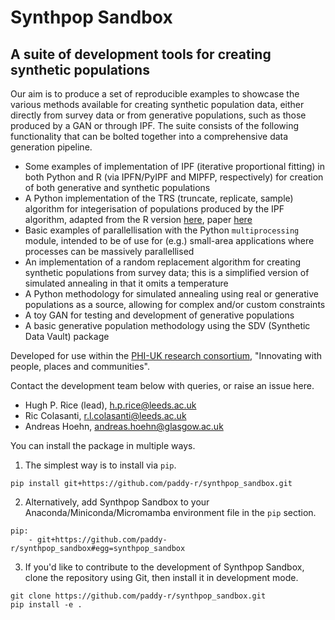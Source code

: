 # Synthpop Sandbox
## A suite of development tools for creating synthetic populations

Our aim is to produce a set of reproducible examples to showcase the various methods available for creating synthetic population data, either directly from survey data or from generative populations, such as those produced by a GAN or through IPF. The suite consists of the following functionality that can be bolted together into a comprehensive data generation pipeline.

- Some examples of implementation of IPF (iterative proportional fitting) in both Python and R (via IPFN/PyIPF and MIPFP, respectively) for creation of both generative and synthetic populations
- A Python implementation of the TRS (truncate, replicate, sample) algorithm for integerisation of populations produced by the IPF algorithm, adapted from the R version [here](https://spatial-microsim-book.robinlovelace.net/smsimr#sintegerisation), paper [here](https://www.sciencedirect.com/science/article/pii/S0198971513000240)
- Basic examples of parallellisation with the Python `multiprocessing` module, intended to be of use for (e.g.) small-area applications where processes can be massively parallellised
- An implementation of a random replacement algorithm for creating synthetic populations from survey data; this is a simplified version of simulated annealing in that it omits a temperature
- A Python methodology for simulated annealing using real or generative populations as a source, allowing for complex and/or custom constraints
- A toy GAN for testing and development of generative populations
- A basic generative population methodology using the SDV (Synthetic Data Vault) package

Developed for use within the [PHI-UK research consortium](https://www.phiuk.org/), "Innovating with people, places and communities".

Contact the development team below with queries, or raise an issue here.
- Hugh P. Rice (lead), h.p.rice@leeds.ac.uk
- Ric Colasanti, r.l.colasanti@leeds.ac.uk
- Andreas Hoehn, andreas.hoehn@glasgow.ac.uk

You can install the package in multiple ways.

1. The simplest way is to install via `pip`.

```
pip install git+https://github.com/paddy-r/synthpop_sandbox.git
```

2. Alternatively, add Synthpop Sandbox to your Anaconda/Miniconda/Micromamba environment file in the `pip` section.

``` 
pip:
    - git+https://github.com/paddy-r/synthpop_sandbox#egg=synthpop_sandbox
```

3. If you'd like to contribute to the development of Synthpop Sandbox, clone the repository using Git, then install it in development mode.

```
git clone https://github.com/paddy-r/synthpop_sandbox.git
pip install -e .
```